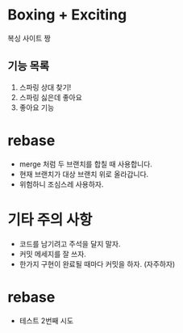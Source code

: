 # Boxing + Exciting

복싱 사이트 짱

## 기능 목록
1. 스파링 상대 찾기!
2. 스파링 싫은데 좋아요
3. 좋아요 기능

# rebase
- merge 처럼 두 브랜치를 합칠 때 사용합니다.
- 현재 브랜치가 대상 브랜치 위로 올라갑니다.
- 위험하니 조심스레 사용하자.

# 기타 주의 사항
- 코드를 남기려고 주석을 달지 말자.
- 커밋 메세지를 잘 쓰자.
- 한가지 구현이 완료될 때마다 커밋을 하자. (자주하자)

# rebase
- 테스트 2번째 시도